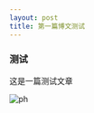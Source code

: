```yaml
---
layout: post
title: 第一篇博文测试
---
```


### 测试
这是一篇测试文章

![ph](https://timgsa.baidu.com/timg?image&quality=80&size=b10000_10000&sec=1513854915&di=c999643ef25f9b57455049cd9330bda0&src=http://pic2.ooopic.com/12/67/70/27bOOOPIC71_1024.jpg "beautiful") 